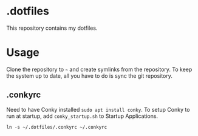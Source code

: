 # .dotfiles
This repository contains my dotfiles.

# Usage
Clone the repository to `~` and create symlinks from the repository. To keep the system up to date, all you have to do is sync the git repository.

## .conkyrc
Need to have Conky installed `sudo apt install conky`. To setup Conky to run at startup, add `conky_startup.sh` to Startup Applications.

```
ln -s ~/.dotfiles/.conkyrc ~/.conkyrc
```
